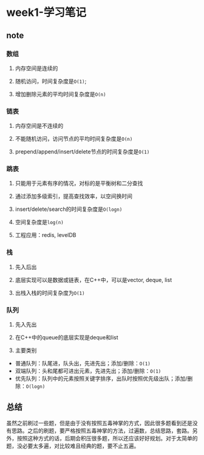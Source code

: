 # week1-学习笔记

## note

### 数组

1. 内存空间是连续的

2. 随机访问，时间复杂度是`O(1)`; 

3. 增加删除元素的平均时间复杂度是`O(n)`

### 链表

1. 内存空间是不连续的

2. 不能随机访问，访问节点的平均时间复杂度是`O(n)`

3. prepend/append/insert/delete节点的时间复杂度是`O(1)`

### 跳表

1. 只能用于元素有序的情况，对标的是平衡树和二分查找

2. 通过添加多级索引，提高查找效率，以空间换时间

3. insert/delete/search的时间复杂度是`O(logn)`

4. 空间复杂度是`log(n)`

5. 工程应用：redis, levelDB


### 栈

1. 先入后出

2. 底层实现可以是数据或链表，在C++中，可以是vector, deque, list

3. 出栈入栈的时间复杂度为`O(1)`

### 队列

1. 先入先出

2. 在C++中的queue的底层实现是deque和list

3. 主要类别

- 普通队列：队尾进，队头出，先进先出；添加/删除：`O(1)` 
- 双端队列：头和尾都可进出元素，先进先出；添加/删除：`O(1)`
- 优先队列：队列中的元素按照关键字排序，出队时按照优先级出队；添加/删除：`O(logn)`

## 总结

虽然之前刷过一些题，但是由于没有按照五毒神掌的方式，因此很多题看到还是没有思路。之后的刷题，要严格按照五毒神掌的方法，过遍数，总结思路，套路。另外，按照这种方式的话，后期会积压很多题，所以还应该好好规划。对于太简单的题，没必要太多遍，对比较难且经典的题，要不止五遍。
